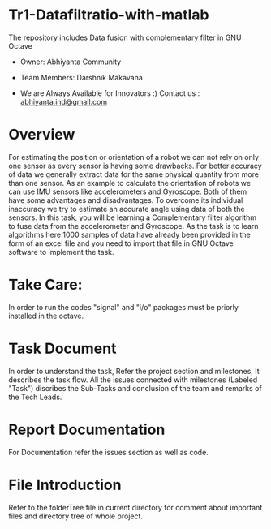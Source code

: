 # Tr1-Datafiltratio-with-matlab
The repository includes Data fusion with complementary filter in GNU Octave

* Owner: Abhiyanta Community

* Team Members: Darshnik Makavana

* We are Always Available for Innovators :) Contact us : abhiyanta.ind@gmail.com 

# Overview
For estimating the position or orientation of a robot we can not rely on only one sensor as every sensor is having some drawbacks. For better accuracy of data we generally extract data for the same physical quantity from more than one sensor. As an example to calculate the orientation of robots we can use IMU sensors like accelerometers and Gyroscope. Both of them have some advantages and disadvantages. To overcome its individual inaccuracy we try to estimate an accurate angle using data of both the sensors. In this task, you will be learning a Complementary filter algorithm to fuse data from the accelerometer and Gyroscope. As the task is to learn algorithms here 1000 samples of data have already been provided in the form of an excel file and you need to import that file in GNU Octave software to implement the task.

# Take Care:
In order to run the codes "signal" and "i/o" packages must be priorly installed in the octave. 

# Task Document
In order to understand the task, Refer the project section and milestones, It describes the task flow. All the issues connected with milestones (Labeled "Task") discribes the Sub-Tasks and conclusion of the team and remarks of the Tech Leads. 

# Report Documentation
For Documentation refer the issues section as well as code.


# File Introduction
Refer to the folderTree file in current directory for comment about important files and directory tree of whole project.
